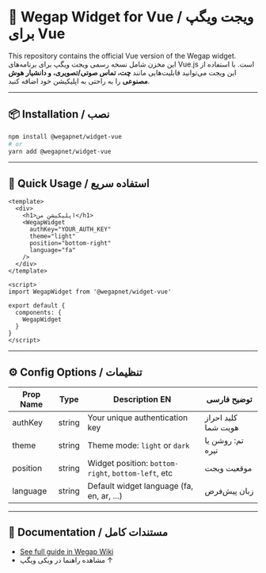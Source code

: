 # 💬 Wegap Widget for Vue / ویجت ویگپ برای Vue

This repository contains the official Vue version of the Wegap widget.  
این مخزن شامل نسخه رسمی ویجت ویگپ برای برنامه‌های Vue.js است. با استفاده از این ویجت می‌توانید قابلیت‌هایی مانند **چت، تماس صوتی/تصویری، و دانشیار هوش مصنوعی** را به راحتی به اپلیکیشن خود اضافه کنید.

---

## 📦 Installation / نصب

```bash
npm install @wegapnet/widget-vue
# or
yarn add @wegapnet/widget-vue
```

---

## 🚀 Quick Usage / استفاده سریع

```vue
<template>
  <div>
    <h1>اپلیکیشن من</h1>
    <WegapWidget
      authKey="YOUR_AUTH_KEY"
      theme="light"
      position="bottom-right"
      language="fa"
    />
  </div>
</template>

<script>
import WegapWidget from '@wegapnet/widget-vue'

export default {
  components: {
    WegapWidget
  }
}
</script>
```

---

## ⚙️ Config Options / تنظیمات

| Prop Name | Type   | Description EN                                      | توضیح فارسی |
|-----------|--------|------------------------------------------------------|--------------|
| authKey   | string | Your unique authentication key                      | کلید احراز هویت شما |
| theme     | string | Theme mode: `light` or `dark`                       | تم: روشن یا تیره |
| position  | string | Widget position: `bottom-right`, `bottom-left`, etc | موقعیت ویجت |
| language  | string | Default widget language (fa, en, ar, ...)           | زبان پیش‌فرض |

---

## 📄 Documentation / مستندات کامل

- [See full guide in Wegap Wiki](https://wegap.net/wiki/vue/نصب-و-راه-اندازی/راهنمای-ویجت-ویگپ/دانشیار-ویگپ-id-8912)
- مشاهده راهنما در ویکی ویگپ ↑
